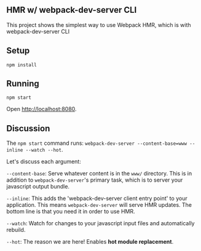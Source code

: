 HMR w/ webpack-dev-server CLI
---
This project shows the simplest way to use Webpack HMR, which is with webpack-dev-server CLI




Setup
---

```
npm install
```



Running
---

```
npm start
```

Open [http://localhost:8080](http://localhost:8080).



Discussion
---
The `npm start` command runs: `webpack-dev-server --content-base=www --inline --watch --hot`.

Let's discuss each argument:

`--content-base`: Serve whatever content is in the `www/` directory. This is in addition to `webpack-dev-server`'s primary task, which is to server your javascript output bundle.

`--inline`: This adds the 'webpack-dev-server client entry point' to your application. This means `webpack-dev-server` will serve HMR updates. The bottom line is that you need it in order to use HMR.

`--watch`: Watch for changes to your javascript input files and automatically rebuild.

`--hot`: The reason we are here! Enables **hot module replacement**.
